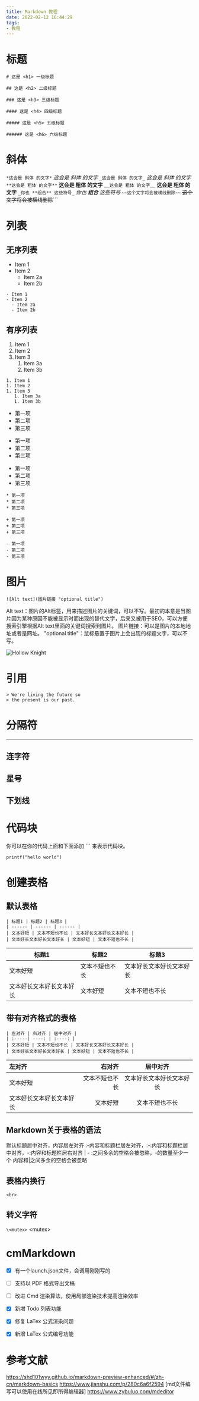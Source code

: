 ```yaml
---
title: Markdown 教程
date: 2022-02-12 16:44:29
tags:
- 教程
---
```


# 标题
```
# 这是 <h1> 一级标题

## 这是 <h2> 二级标题

### 这是 <h3> 三级标题

#### 这是 <h4> 四级标题

##### 这是 <h5> 五级标题

###### 这是 <h6> 六级标题
```

# 斜体

```*这会是 斜体 的文字*``` *这会是 斜体 的文字*
```_这会是 斜体 的文字_``` _这会是 斜体 的文字_
```**这会是 粗体 的文字**``` **这会是 粗体 的文字**
```__这会是 粗体 的文字__``` __这会是 粗体 的文字__
```_你也 **组合** 这些符号_``` _你也 **组合** 这些符号_
```~~这个文字将会被横线删除~~``` ~~这个文字将会被横线删除~~```


# 列表
## 无序列表
- Item 1
- Item 2
  - Item 2a
  - Item 2b

```
- Item 1
- Item 2
  - Item 2a
  - Item 2b
```

## 有序列表
1. Item 1
1. Item 2
1. Item 3
   1. Item 3a
   1. Item 3b
```
1. Item 1
1. Item 2
1. Item 3
   1. Item 3a
   1. Item 3b
```
* 第一项      
* 第二项
* 第三项

+ 第一项
+ 第二项
+ 第三项

- 第一项
- 第二项
- 第三项

```
* 第一项      
* 第二项
* 第三项

+ 第一项
+ 第二项
+ 第三项

- 第一项
- 第二项
- 第三项
```

# 图片

```
![Alt text](图片链接 "optional title")
```
Alt text：图片的Alt标签，用来描述图片的关键词，可以不写。最初的本意是当图片因为某种原因不能被显示时而出现的替代文字，后来又被用于SEO，可以方便搜索引擎根据Alt text里面的关键词搜索到图片。 
图片链接：可以是图片的本地地址或者是网址。
"optional title"：鼠标悬置于图片上会出现的标题文字，可以不写。

![Hollow Knight](../img/1.jpg)

# 引用
```
> We're living the future so
> the present is our past.
```

# 分隔符
---
连字符
---
星号
---
下划线
---

# 代码块
你可以在你的代码上面和下面添加 ``` 来表示代码块。

```
printf("hello world") 
```


# 创建表格

## 默认表格
```
| 标题1 | 标题2 | 标题3 |
| ------ | ------ | ------ |
| 文本好短 | 文本不短也不长 | 文本好长文本好长文本好长 |
| 文本好长文本好长文本好长 | 文本好短 | 文本不短也不长 |
```
| 标题1 | 标题2 | 标题3 |
| ------ | ------ | ------ |
| 文本好短 | 文本不短也不长 | 文本好长文本好长文本好长 |
| 文本好长文本好长文本好长 | 文本好短 | 文本不短也不长 |

## 带有对齐格式的表格
```
| 左对齐 | 右对齐 | 居中对齐 |
| :-----| ----: | :----: |
| 文本好短 | 文本不短也不长 | 文本好长文本好长文本好长 |
| 文本好长文本好长文本好长 | 文本好短 | 文本不短也不长 |
```

| 左对齐 | 右对齐 | 居中对齐 |
| :-----| ----: | :----: |
| 文本好短 | 文本不短也不长 | 文本好长文本好长文本好长 |
| 文本好长文本好长文本好长 | 文本好短 | 文本不短也不长 |

## Markdown关于表格的语法
默认标题居中对齐，内容居左对齐
:-内容和标题栏居左对齐，:-:内容和标题栏居中对齐，-:内容和标题栏居右对齐
| - :之间多余的空格会被忽略，-的数量至少一个
内容和|之间多余的空格会被忽略

## 表格内换行
```<br>```

## 转义字符

``\<mutex>``
\<mutex>

# cmMarkdown
- [x] 有一个launch.json文件，会调用刚刚写的
- [ ] 支持以 PDF 格式导出文稿
- [ ] 改进 Cmd 渲染算法，使用局部渲染技术提高渲染效率
- [x] 新增 Todo 列表功能
- [x] 修复 LaTex 公式渲染问题
- [x] 新增 LaTex 公式编号功能


# 参考文献
https://shd101wyy.github.io/markdown-preview-enhanced/#/zh-cn/markdown-basics
https://www.jianshu.com/p/280c6a6f2594
[md文件编写可以使用在线所见即所得编辑器] https://www.zybuluo.com/mdeditor

